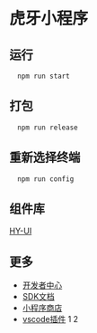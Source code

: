 # 虎牙小程序

## 运行
```
  npm run start
```

## 打包
```
  npm run release
```

## 重新选择终端
```
  npm run config
```

## 组件库
  [HY-UI](https://hd.huya.com/web/hy-ui-doc/)

## 更多
- [开发者中心](https://ext.huya.com/)
- [SDK文档](https://dev.huya.com/docs#/sdk/SDK%E6%96%87%E6%A1%A3)
- [小程序商店](https://appstore.huya.com/)
- [vscode插件](https://marketplace.visualstudio.com/items?itemName=mogewcy.hyextvscode)
1
2